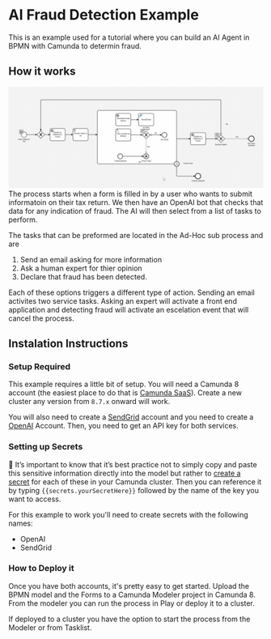 # AI Fraud Detection Example

This is an example used for a tutorial where you can build an AI Agent in BPMN with Camunda to determin fraud. 

## How it works
![alt](./img/AdHocTokenSim.gif)
The process starts when a form is filled in by a user who wants to submit informatoin on their tax return. We then have an OpenAI bot that checks that data for any indication of fraud. The AI will then select from a list of tasks to perform. 

The tasks that can be preformed are located in the Ad-Hoc sub process and are 
1. Send an email asking for more information
1. Ask a human expert for thier opinion
1. Declare that fraud has been detected. 

Each of these options triggers a different type of action. Sending an email activites two service tasks. Asking an expert will activate a front end application and detecting fraud will activate an escelation event that will cancel the process. 


## Instalation Instructions 

### Setup Required

This example requires a little bit of setup. You will need a Camunda 8 account (the easiest place to do that is [Camunda SaaS](https://signup.camunda.com/accounts)). Create a new cluster any version from `8.7.x` onward will work.

 You will also need to create a [SendGrid](https://sendgrid.com/en-us) account and you need to create a [OpenAI](https://openai.com/) Account. Then, you need to get an API key for both services. 

### Setting up Secrets

🔐 It’s important to know that it’s best practice not to simply copy and paste this sensitive information directly into the model but rather to [create a secret](https://docs.camunda.io/docs/components/console/manage-clusters/manage-secrets/) for each of these in your Camunda cluster. Then you can reference it by typing `{{secrets.yourSecretHere}}` followed by the name of the key you want to access.

For this example to work you'll need to create secrets with the following names:

- OpenAI
- SendGrid

### How to Deploy it

Once you have both accounts, it's pretty easy to get started. Upload the BPMN model and the Forms to a Camunda Modeler project in Camunda 8. From the modeler you can run the process in Play or deploy it to a cluster.

If deployed to a cluster you have the option to start the process from the Modeler or from Tasklist.